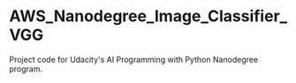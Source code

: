 # AWS_Nanodegree_Image_Classifier_VGG

Project code for Udacity's AI Programming with Python Nanodegree program. 
